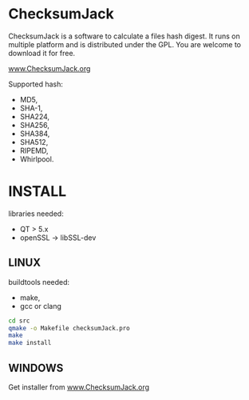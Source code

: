 
ChecksumJack
============

ChecksumJack is a software to calculate a files hash digest. It runs on multiple platform and is distributed under the GPL. You are welcome to download it for free.

www.ChecksumJack.org

Supported hash: 

* MD5, 
* SHA-1, 
* SHA224, 
* SHA256, 
* SHA384, 
* SHA512, 
* RIPEMD,
* Whirlpool.

# INSTALL

libraries needed:
* QT > 5.x
* openSSL -> libSSL-dev

## LINUX 

buildtools needed: 
* make, 
* gcc or clang

```bash
cd src
qmake -o Makefile checksumJack.pro
make
make install
```

## WINDOWS

Get installer from www.ChecksumJack.org

